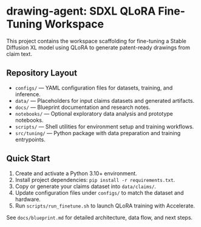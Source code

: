 # drawing-agent: SDXL QLoRA Fine-Tuning Workspace

This project contains the workspace scaffolding for fine-tuning a Stable Diffusion XL model using QLoRA to generate patent-ready drawings from claim text.

## Repository Layout

- `configs/` — YAML configuration files for datasets, training, and inference.
- `data/` — Placeholders for input claims datasets and generated artifacts.
- `docs/` — Blueprint documentation and research notes.
- `notebooks/` — Optional exploratory data analysis and prototype notebooks.
- `scripts/` — Shell utilities for environment setup and training workflows.
- `src/tuning/` — Python package with data preparation and training entrypoints.

## Quick Start

1. Create and activate a Python 3.10+ environment.
2. Install project dependencies: `pip install -r requirements.txt`.
3. Copy or generate your claims dataset into `data/claims/`.
4. Update configuration files under `configs/` to match the dataset and hardware.
5. Run `scripts/run_finetune.sh` to launch QLoRA training with Accelerate.

See `docs/blueprint.md` for detailed architecture, data flow, and next steps.

